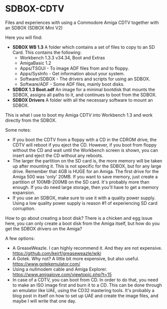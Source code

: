 # SDBOX-CDTV
Files and experiences with using a Commodore Amiga CDTV together with an SDBOX (SDBOX Mini V2)

Here you will find:

* **SDBOX WB 1.3** A folder which contains a set of files to copy to an SD Card. This contains the following:
  * Workbench 1.3.3 v34.34, Boot and Extras
  * AmigaBasic 1.2
  * Apps/TSGUI - To image ADF files from and to floppy.
  * Apps/SysInfo - Get information about your system.
  * Software/SDBOX - The drivers and scripts for using an SDBOX.
  * Software/ADF - Some ADF files, mainly boot disks.
* **SDBOX 1.3 Boot.adf** An image for a minimal bootdisk that mounts the SDBOX, assigns all paths to it, and continues to boot from the SDBOX.
* **SDBOX Drivers** A folder with all the necessary software to mount an SDBOX.

This is what I use to boot my Amiga CDTV into Workbench 1.3 and work directly from the SDBOX.

Some notes:

* If you boot the CDTV from a floppy with a CD in the CDROM drive, the CDTV will reboot if you eject the CD. However, if you boot from floppy without the CD and wait until the Workbench screen is shown, you can insert and eject the CD without any reboots.
* The larger the partition on the SD card is, the more memory will be taken up after mounting it. This is not specific for the SDBOX, but for any large drive. Remember that 4GB is HUGE for an Amiga. The first drive for the Amiga 500 was 'only' 20MB. If you want to save memory, just create a partition of 100MB-200MB on the SD card. It's probably more than enough. If you do need large storage, then you'll have to get a memory expansion.
* If you use an SDBOX, make sure to use it with a quality power supply. Using a low quality power supply is reason #1 of experiencing SD card corruption.

How to go about creating a boot disk? There is a chicken and egg issue here, you can only create a boot disk from the Amiga itself, but how do you get the SDBOX drivers on the Amiga?

A few options:

* A GreaseWeazle. I can highly recommend it. And they are not expensive. https://github.com/keirf/greaseweazle/wiki
* A Gotek. Why not? A little bit more expensive, but also useful. https://www.gotekemulator.com/
* Using a nullmodem cable and Amiga Explorer. https://www.amigalove.com/viewtopic.php?t=15
* In case of a CDTV, you can boot from CD. In order to do that, you need to make an ISO image first and burn it to a CD. This can be done through an emulator like UAE, using the CD32 mastering tools. It's probably a blog post in itself on how to set up UAE and create the image files, and maybe I will write that one day.
